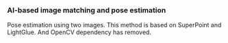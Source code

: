 ### AI-based image matching and pose estimation

Pose estimation using two images. This method is based on SuperPoint and LightGlue. And OpenCV dependency has removed.
